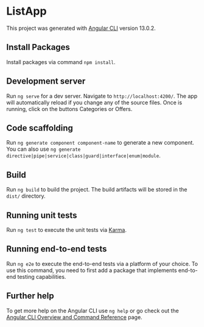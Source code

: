 # ListApp

This project was generated with [Angular CLI](https://github.com/angular/angular-cli) version 13.0.2.

## Install Packages

Install packages via command `npm install`.

## Development server

Run `ng serve` for a dev server. Navigate to `http://localhost:4200/`. The app will automatically reload if you change any of the source files. Once is running, click on the buttons Categories or Offers.

## Code scaffolding

Run `ng generate component component-name` to generate a new component. You can also use `ng generate directive|pipe|service|class|guard|interface|enum|module`.

## Build

Run `ng build` to build the project. The build artifacts will be stored in the `dist/` directory.

## Running unit tests

Run `ng test` to execute the unit tests via [Karma](https://karma-runner.github.io).

## Running end-to-end tests

Run `ng e2e` to execute the end-to-end tests via a platform of your choice. To use this command, you need to first add a package that implements end-to-end testing capabilities.

## Further help

To get more help on the Angular CLI use `ng help` or go check out the [Angular CLI Overview and Command Reference](https://angular.io/cli) page.
